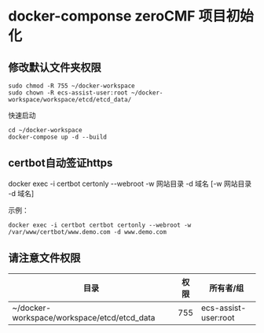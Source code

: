 # docker-componse zeroCMF 项目初始化

## 修改默认文件夹权限
```
sudo chmod -R 755 ~/docker-workspace
sudo chown -R ecs-assist-user:root ~/docker-workspace/workspace/etcd/etcd_data/
```

快速启动
```
cd ~/docker-workspace
docker-compose up -d --build
```

## certbot自动签证https
docker exec -i certbot certonly --webroot -w 网站目录 -d 域名 [-w 网站目录 -d 域名]

示例：
```
docker exec -i certbot certbot certonly --webroot -w /var/www/certbot/www.demo.com -d www.demo.com
```

## 请注意文件权限

| 目录 | 权限 | 所有者/组 |
| --- | --- | --- |
~/docker-workspace/workspace/etcd/etcd_data | 755 | ecs-assist-user:root |